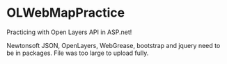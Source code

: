 # OLWebMapPractice
Practicing with Open Layers API in ASP.net!

Newtonsoft JSON, OpenLayers, WebGrease, bootstrap and jquery need to be in packages. File was too large to upload fully.
